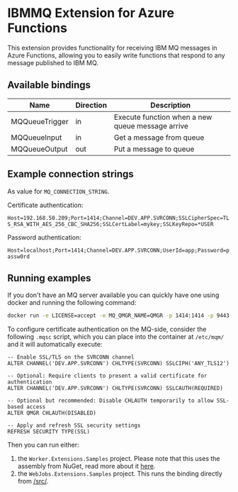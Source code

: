 # IBMMQ Extension for Azure Functions

This extension provides functionality for receiving IBM MQ messages in Azure Functions, allowing you to easily write
functions that respond to any message published to IBM MQ.

## Available bindings

| Name           | Direction | Description                                      |
| -------------- | --------- | ------------------------------------------------ |
| MQQueueTrigger | in        | Execute function when a new queue message arrive |
| MQQueueInput   | in        | Get a message from queue                         |
| MQQueueOutput  | out       | Put a message to queue                           |

## Example connection strings

As value for `MQ_CONNECTION_STRING`.

Certificate authentication:

`Host=192.168.50.209;Port=1414;Channel=DEV.APP.SVRCONN;SSLCipherSpec=TLS_RSA_WITH_AES_256_CBC_SHA256;SSLCertLabel=mykey;SSLKeyRepo=*USER`

Password authentication:

`Host=localhost;Port=1414;Channel=DEV.APP.SVRCONN;UserId=app;Password=passw0rd`

## Running examples

If you don't have an MQ server available you can quickly have one using docker and running the following command:

```bash
docker run -e LICENSE=accept -e MQ_QMGR_NAME=QMGR -p 1414:1414 -p 9443:9443 -detach --name QMGR icr.io/ibm-messaging/mq:latest
```

To configure certificate authentication on the MQ-side, consider the following `.mqsc` script, which you can place into the container at `/etc/mqm/` and it will automatically execute:

```
-- Enable SSL/TLS on the SVRCONN channel
ALTER CHANNEL('DEV.APP.SVRCONN') CHLTYPE(SVRCONN) SSLCIPH('ANY_TLS12')

-- Optional: Require clients to present a valid certificate for authentication
ALTER CHANNEL('DEV.APP.SVRCONN') CHLTYPE(SVRCONN) SSLCAUTH(REQUIRED)

-- Optional but recommended: Disable CHLAUTH temporarily to allow SSL-based access
ALTER QMGR CHLAUTH(DISABLED)

-- Apply and refresh SSL security settings
REFRESH SECURITY TYPE(SSL)
```

Then you can run either:

1. the `Worker.Extensions.Samples` project. Please note that this uses the assembly from NuGet, read more about it [here](https://blog.maartenballiauw.be/post/2021/06/01/custom-bindings-with-azure-functions-dotnet-isolated-worker.html).
1. the `WebJobs.Extensions.Samples` project. This runs the binding directly from [/src/](./src/).